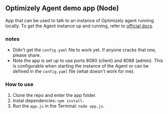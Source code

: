 ## Optimizely Agent demo app (Node)

App that can be used to talk to an instance of Optimizely agent running locally. To get the Agent instance up and running, refer to [official docs](https://github.com/optimizely/agent).

### notes
* Didn't get the `config.yaml` file to work yet. If anyone cracks that one, please share.
* Note the app is set up to use ports 8080 (client) and 8088 (admin). This is configurable when starting the instance of the Agent or can be defined in the `config.yaml` file (what doesn't work for me).

### How to use
1. Clone the repo and enter the app folder.
2. Instal dependencies: `npm install`.
3. Run the `app.js` in the Terminal: `node app.js`.
